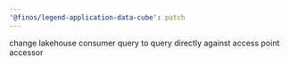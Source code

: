 ```yaml
---
'@finos/legend-application-data-cube': patch
---
```


change lakehouse consumer query to query directly against access point accessor